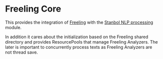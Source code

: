 Freeling Core
=============

This provides the integration of [Freeling](http://nlp.lsi.upc.edu/freeling/) with the [Stanbol NLP processing](http://stanbol.apache.org/docs/trunk/components/enhancer/nlp/) module.

In addition it cares about the initialization based on the Freeling shared directory and provides ResourcePools that manage Freeling Analyzers. The later is important to concurrently process texts as Freeling Analyzers are not thread save.